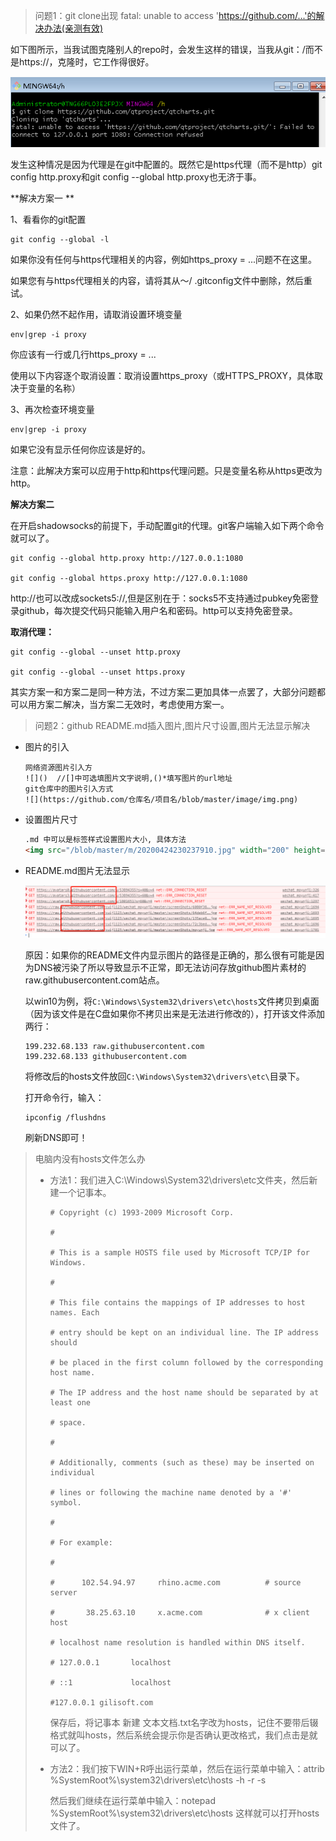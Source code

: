> 问题1：git clone出现 fatal: unable to access 'https://github.com/...'的解决办法(亲测有效)

如下图所示，当我试图克隆别人的repo时，会发生这样的错误，当我从git：/而不是https://，克隆时，它工作得很好。

![](image/20190428170013145.png)

发生这种情况是因为代理是在git中配置的。既然它是https代理（而不是http）git config http.proxy和git config --global http.proxy也无济于事。

**解决方案一 **

1、看看你的git配置

```shell
git config --global -l
```

如果你没有任何与https代理相关的内容，例如https_proxy = ...问题不在这里。

如果您有与https代理相关的内容，请将其从〜/ .gitconfig文件中删除，然后重试。

2、如果仍然不起作用，请取消设置环境变量 

```shell
env|grep -i proxy  
```

 你应该有一行或几行https_proxy = ...

使用以下内容逐个取消设置：取消设置https_proxy（或HTTPS_PROXY，具体取决于变量的名称）

3、再次检查环境变量

```shell
env|grep -i proxy  
```

如果它没有显示任何你应该是好的。

注意：此解决方案可以应用于http和https代理问题。只是变量名称从https更改为http。

**解决方案二**

在开启shadowsocks的前提下，手动配置git的代理。git客户端输入如下两个命令就可以了。

```shell
git config --global http.proxy http://127.0.0.1:1080

git config --global https.proxy http://127.0.0.1:1080
```

http://也可以改成sockets5://,但是区别在于：socks5不支持通过pubkey免密登录github，每次提交代码只能输入用户名和密码。http可以支持免密登录。

**取消代理：**

```shell
git config --global --unset http.proxy 

git config --global --unset https.proxy 
```

其实方案一和方案二是同一种方法，不过方案二更加具体一点罢了，大部分问题都可以用方案二解决，当方案二无效时，考虑使用方案一。

> 问题2：github README.md插入图片,图片尺寸设置,图片无法显示解决

- 图片的引入

  ```shell
  网络资源图片引入方
  ![]()  //[]中可选填图片文字说明,()*填写图片的url地址
  git仓库中的图片引入方式
  ![](https://github.com/仓库名/项目名/blob/master/image/img.png)
  ```

- 设置图片尺寸

  ```html
  .md 中可以是标签样式设置图片大小, 具体方法
  <img src="/blob/master/m/20200424230237910.jpg" width="200" height="200" alt="微信小程序" style="float:left" />
  ```

- README.md图片无法显示

  ![](image/2144331-20201014201406919-1948591796.png)

  原因：如果你的README文件内显示图片的路径是正确的，那么很有可能是因为DNS被污染了所以导致显示不正常，即无法访问存放github图片素材的raw.githubusercontent.com站点。

  以win10为例，将`C:\Windows\System32\drivers\etc\hosts`文件拷贝到桌面（因为该文件是在C盘如果你不拷贝出来是无法进行修改的），打开该文件添加两行：

  ```
  199.232.68.133 raw.githubusercontent.com
  199.232.68.133 githubusercontent.com
  ```

  将修改后的hosts文件放回`C:\Windows\System32\drivers\etc\`目录下。

  打开命令行，输入：

  ```shell
  ipconfig /flushdns
  ```

   刷新DNS即可！

> 电脑内没有hosts文件怎么办
>
> - 方法1：我们进入C:\Windows\System32\drivers\etc文件夹，然后新建一个记事本。
>
>   ```
>   # Copyright (c) 1993-2009 Microsoft Corp.
>   
>   #
>   
>   # This is a sample HOSTS file used by Microsoft TCP/IP for Windows.
>   
>   #
>   
>   # This file contains the mappings of IP addresses to host names. Each
>   
>   # entry should be kept on an individual line. The IP address should
>   
>   # be placed in the first column followed by the corresponding host name.
>   
>   # The IP address and the host name should be separated by at least one
>   
>   # space.
>   
>   #
>   
>   # Additionally, comments (such as these) may be inserted on individual
>   
>   # lines or following the machine name denoted by a '#' symbol.
>   
>   #
>   
>   # For example:
>   
>   #
>   
>   #      102.54.94.97     rhino.acme.com          # source server
>   
>   #       38.25.63.10     x.acme.com              # x client host
>   
>   # localhost name resolution is handled within DNS itself.
>   
>   # 127.0.0.1       localhost
>   
>   # ::1             localhost
>   
>   #127.0.0.1 gilisoft.com
>   ```
>
>   保存后，将记事本 新建 文本文档.txt名字改为hosts，记住不要带后辍格式就叫hosts，然后系统会提示你是否确认更改格式，我们点击是就可以了。
>
> - 方法2：我们按下WIN+R呼出运行菜单，然后在运行菜单中输入：attrib %SystemRoot%\system32\drivers\etc\hosts -h -r -s  
>
>   然后我们继续在运行菜单中输入：notepad %SystemRoot%\system32\drivers\etc\hosts 这样就可以打开hosts文件了。



